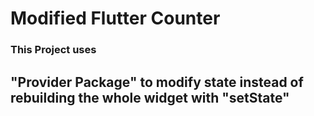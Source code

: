 # Modified Flutter Counter

### This Project uses 

## "Provider Package" to modify state instead of rebuilding the whole widget with "setState"


